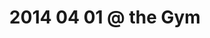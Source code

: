 ---
layout: blog
title: 2014 04 01 @ the Gym
category: blog
lat: 47.66879
lng: -122.38486
altitude: 19.04
image: https://s3-us-west-2.amazonaws.com/worldcup14/2014-04-01 17:45:28 PDT.jpg
observation: 20140401174528PDT
---